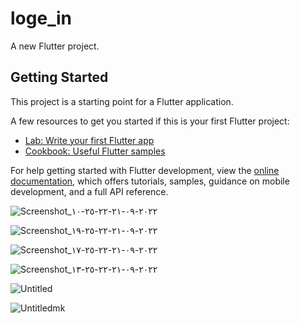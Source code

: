 # loge_in

A new Flutter project.

## Getting Started

This project is a starting point for a Flutter application.

A few resources to get you started if this is your first Flutter project:

- [Lab: Write your first Flutter app](https://docs.flutter.dev/get-started/codelab)
- [Cookbook: Useful Flutter samples](https://docs.flutter.dev/cookbook)

For help getting started with Flutter development, view the
[online documentation](https://docs.flutter.dev/), which offers tutorials,
samples, guidance on mobile development, and a full API reference.

![Screenshot_٢٠٢٢-٠٩-٢١-٢٢-٢٥-١٠](https://user-images.githubusercontent.com/95576756/191594234-3a6ee552-103e-43c7-9d0a-1610c3caf074.png)

![Screenshot_٢٠٢٢-٠٩-٢١-٢٢-٢٥-١٩](https://user-images.githubusercontent.com/95576756/191594269-7fa0b120-08fb-4de6-85a6-63568378b069.png)

![Screenshot_٢٠٢٢-٠٩-٢١-٢٢-٢٥-١٧](https://user-images.githubusercontent.com/95576756/191594302-bd998fe3-eb78-4f07-ab58-78de123c3b7a.png)

![Screenshot_٢٠٢٢-٠٩-٢١-٢٢-٢٥-١٣](https://user-images.githubusercontent.com/95576756/191594332-bfe93de7-8dee-430e-a28a-92764d05ee82.png)

![Untitled](https://user-images.githubusercontent.com/95576756/191594368-20efc03c-8be8-40ac-b715-7b93149a443a.png)

![Untitledmk](https://user-images.githubusercontent.com/95576756/191594402-2fda7df9-1a30-4e1c-a338-e38a863fccf6.png)
